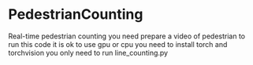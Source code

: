 # PedestrianCounting
Real-time pedestrian counting
you need prepare a video of pedestrian to run this code
it is ok to use gpu or cpu
you need to install torch and torchvision
you only need to run line_counting.py
